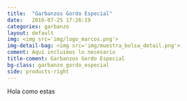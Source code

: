 ```yaml
---
title:  "Garbanzos Gordo Especial"
date:   2016-07-25 17:26:19
categories: garbanzo
layout: default
img: <img src='img/logo_marcos.png'>
img-detail-bag: <img src='img/muestra_bolsa_detail.png'>
coment: Aquí incluimos lo necesario
title-coment: Garbanzos Gordo Especial
bg-class: garbanzo_gordo_especial 
side: products-right
---
```


Hola como estas